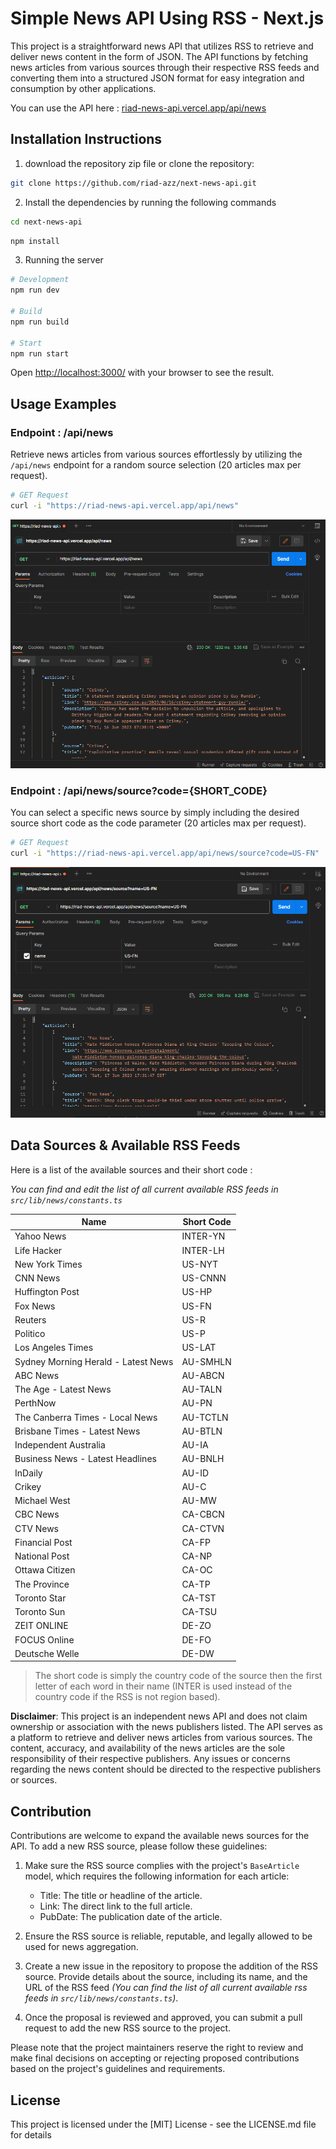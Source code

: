 # Simple News API Using RSS - Next.js

This project is a straightforward news API that utilizes RSS to retrieve and deliver news content in the form of JSON. The API functions by fetching news articles from various sources through their respective RSS feeds and converting them into a structured JSON format for easy integration and consumption by other applications.

You can use the API here : [riad-news-api.vercel.app/api/news](https://riad-news-api.vercel.app/api/news)

## Installation Instructions

1. download the repository zip file or clone the repository:

```bash
git clone https://github.com/riad-azz/next-news-api.git
```

2. Install the dependencies by running the following commands

```bash
cd next-news-api
```

```bash
npm install
```

3. Running the server

```bash
# Development
npm run dev

# Build
npm run build

# Start
npm run start
```

Open [http://localhost:3000/](http://localhost:3000/) with your browser to see the result.

## Usage Examples

### Endpoint : /api/news

Retrieve news articles from various sources effortlessly by utilizing the `/api/news` endpoint for a random source selection (20 articles max per request).

```bash
# GET Request
curl -i "https://riad-news-api.vercel.app/api/news"
```

![Random news source endpoint preview](https://github.com/riad-azz/readme-storage/blob/main/next-news-api/random-source-preview.png?raw=true)

### Endpoint : /api/news/source?code={SHORT_CODE}

You can select a specific news source by simply including the desired source short code as the code parameter (20 articles max per request).

```bash
# GET Request
curl -i "https://riad-news-api.vercel.app/api/news/source?code=US-FN"
```

![Custom news source endpoint preview](https://github.com/riad-azz/readme-storage/blob/main/next-news-api/custom-source-preview.png?raw=true)

## Data Sources & Available RSS Feeds

Here is a list of the available sources and their short code :

*You can find and edit the list of all current available RSS feeds in `src/lib/news/constants.ts`*

| Name                                      | Short Code |
| ----------------------------------------- | ---------- |
| Yahoo News                                | INTER-YN   |
| Life Hacker                               | INTER-LH   |
| New York Times                            | US-NYT     |
| CNN News                                  | US-CNNN    |
| Huffington Post                           | US-HP      |
| Fox News                                  | US-FN      |
| Reuters                                   | US-R       |
| Politico                                  | US-P       |
| Los Angeles Times                         | US-LAT     |
| Sydney Morning Herald - Latest News       | AU-SMHLN   |
| ABC News                                  | AU-ABCN    |
| The Age - Latest News                     | AU-TALN    |
| PerthNow                                  | AU-PN      |
| The Canberra Times - Local News           | AU-TCTLN   |
| Brisbane Times - Latest News              | AU-BTLN    |
| Independent Australia                     | AU-IA      |
| Business News - Latest Headlines          | AU-BNLH    |
| InDaily                                   | AU-ID      |
| Crikey                                    | AU-C       |
| Michael West                              | AU-MW      |
| CBC News                                  | CA-CBCN    |
| CTV News                                  | CA-CTVN    |
| Financial Post                            | CA-FP      |
| National Post                             | CA-NP      |
| Ottawa Citizen                            | CA-OC      |
| The Province                              | CA-TP      |
| Toronto Star                              | CA-TST     |
| Toronto Sun                               | CA-TSU     |
| ZEIT ONLINE                               | DE-ZO      |
| FOCUS Online                              | DE-FO      |
| Deutsche Welle                            | DE-DW      |

> The short code is simply the country code of the source then the first letter of each word in their name (INTER is used instead of the country code if the RSS is not region based).

**Disclaimer**: This project is an independent news API and does not claim ownership or association with the news publishers listed. The API serves as a platform to retrieve and deliver news articles from various sources. The content, accuracy, and availability of the news articles are the sole responsibility of their respective publishers. Any issues or concerns regarding the news content should be directed to the respective publishers or sources.

## Contribution

Contributions are welcome to expand the available news sources for the API. To add a new RSS source, please follow these guidelines:

1. Make sure the RSS source complies with the project's `BaseArticle` model, which requires the following information for each article:
    - Title: The title or headline of the article.
    - Link: The direct link to the full article.
    - PubDate: The publication date of the article.

2. Ensure the RSS source is reliable, reputable, and legally allowed to be used for news aggregation.

3. Create a new issue in the repository to propose the addition of the RSS source. Provide details about the source, including its name, and the URL of the RSS feed *(You can find the list of all current available rss feeds in `src/lib/news/constants.ts`)*.

4. Once the proposal is reviewed and approved, you can submit a pull request to add the new RSS source to the project.

Please note that the project maintainers reserve the right to review and make final decisions on accepting or rejecting proposed contributions based on the project's guidelines and requirements.

## License

This project is licensed under the [MIT] License - see the LICENSE.md file for details
